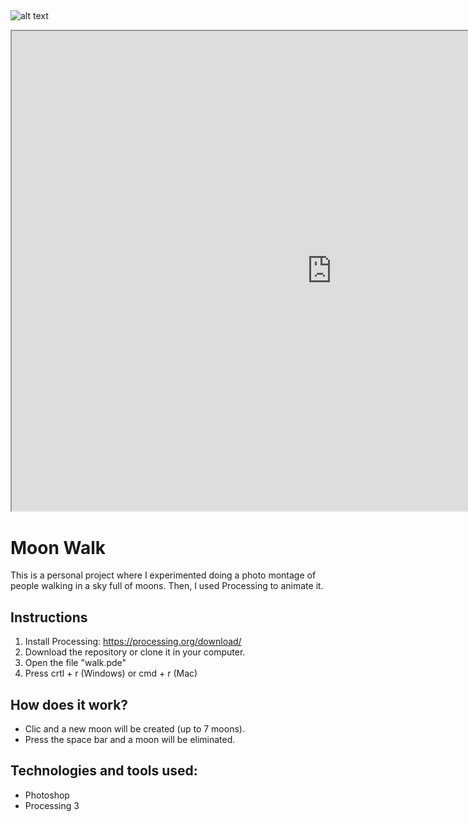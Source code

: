 ## 
![alt text](https://github.com/nesard/walk/blob/master/data/walk.jpg)
<iframe src="https://www.openprocessing.org/sketch/566035/embed/" width="1024" height="768"></iframe>


# Moon Walk

This is a personal project where I experimented doing a photo montage of people walking in a sky full of moons. Then, I used Processing to animate it.

## Instructions
1. Install Processing: https://processing.org/download/
2. Download the repository or clone it in your computer.
3. Open the file "walk.pde"
4. Press crtl + r (Windows) or cmd + r (Mac)

## How does it work?
- Clic and a new moon will be created (up to 7 moons).
- Press the space bar and a moon will be eliminated.

## Technologies and tools used:
- Photoshop
- Processing 3